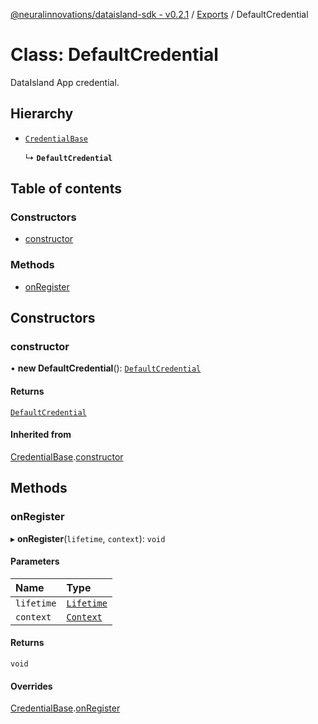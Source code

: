 [@neuralinnovations/dataisland-sdk - v0.2.1](../../README.md) / [Exports](../modules.md) / DefaultCredential

# Class: DefaultCredential

DataIsland App credential.

## Hierarchy

- [`CredentialBase`](CredentialBase.md)

  ↳ **`DefaultCredential`**

## Table of contents

### Constructors

- [constructor](DefaultCredential.md#constructor)

### Methods

- [onRegister](DefaultCredential.md#onregister)

## Constructors

### constructor

• **new DefaultCredential**(): [`DefaultCredential`](DefaultCredential.md)

#### Returns

[`DefaultCredential`](DefaultCredential.md)

#### Inherited from

[CredentialBase](CredentialBase.md).[constructor](CredentialBase.md#constructor)

## Methods

### onRegister

▸ **onRegister**(`lifetime`, `context`): `void`

#### Parameters

| Name | Type |
| :------ | :------ |
| `lifetime` | [`Lifetime`](Lifetime.md) |
| `context` | [`Context`](Context.md) |

#### Returns

`void`

#### Overrides

[CredentialBase](CredentialBase.md).[onRegister](CredentialBase.md#onregister)

